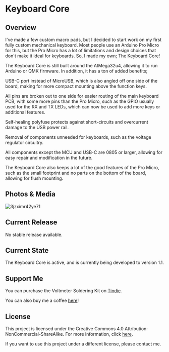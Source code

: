 # Keyboard Core

## Overview
I've made a few custom macro pads, but I decided to start work on my first fully custom mechanical keyboard. Most people use an Arduino Pro Micro for this, but the Pro Micro has a lot of limitations and design choices that don't make it ideal for keyboards. So, I made my own; The Keyboard Core!

The Keyboard Core is still built around the AtMega32u4, allowing it to run Arduino or QMK firmware. In addition, it has a ton of added benefits;

USB-C port instead of MicroUSB, which is also angled off one side of the board, making for more compact mounting above the function keys.

All pins are broken out to one side for easier routing of the main keyboard PCB, with some more pins than the Pro Micro, such as the GPIO usually used for the RX and TX LEDs, which can now be used to add more keys or additional features.

Self-healing polyfuse protects against short-circuits and overcurrent damage to the USB power rail.

Removal of components unneeded for keyboards, such as the voltage regulator circuitry.

All components except the MCU and USB-C are 0805 or larger, allowing for easy repair and modification in the future.

The Keyboard Core also keeps a lot of the good features of the Pro Micro, such as the small footprint and no parts on the bottom of the board, allowing for flush mounting.

## Photos & Media
![3jzximr42ye71](https://user-images.githubusercontent.com/20119374/129489956-8a03f242-726f-4e3c-885b-f7a7023d195c.jpg)

## Current Release
No stable release available. 

## Current State
The Keyboard Core is active, and is currently being developed to version 1.1.

## Support Me
You can purchase the Voltmeter Soldering Kit on [Tindie](https://www.tindie.com/products/jimheaney/voltmeter-soldering-kit/).

You can also buy me a coffee [here](https://www.buymeacoffee.com/jimheaney)!

## License
This project is licensed under the Creative Commons 4.0 Attribution-NonCommercial-ShareAlike. For more information, click [here](https://creativecommons.org/licenses/by-nc-sa/4.0/).

If you want to use this project under a different license, please contact me. 
